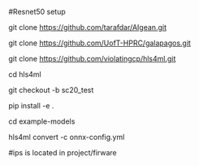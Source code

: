 #Resnet50 setup

git clone https://github.com/tarafdar/AIgean.git

git clone https://github.com/UofT-HPRC/galapagos.git

git clone https://github.com/violatingcp/hls4ml.git

cd hls4ml 

git checkout -b sc20_test

pip install -e .

cd example-models

hls4ml convert -c onnx-config.yml

#ips is located in project/firware
